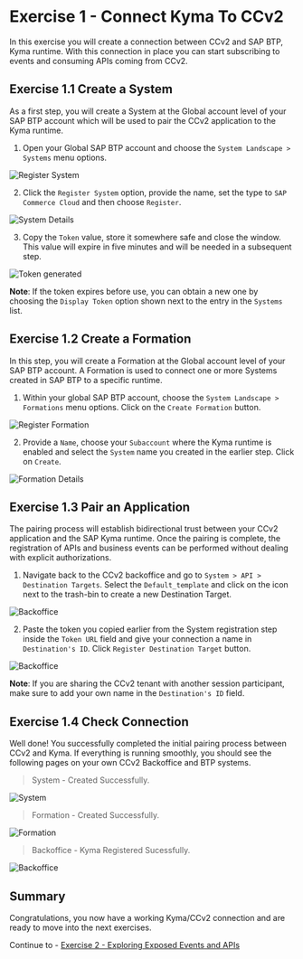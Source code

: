# Exercise 1 - Connect Kyma To CCv2

In this exercise you will create a connection between CCv2 and SAP BTP, Kyma runtime. With this connection in place you can start subscribing to events and consuming APIs coming from CCv2.

## Exercise 1.1 Create a System

As a first step, you will create a System at the Global account level of your SAP BTP account which will be used to pair the CCv2 application to the Kyma runtime.

1. Open your Global SAP BTP account and choose the `System Landscape > Systems` menu options.

![Register System](./images/1-register-system.png)

2. Click the `Register System` option, provide the name, set the type to `SAP Commerce Cloud` and then choose `Register`.

![System Details](./images/2-give-system-details.png)

3. Copy the `Token` value, store it somewhere safe and close the window. This value will expire in five minutes and will be needed in a subsequent step.

![Token generated](./images/3-token-generated.png)

**Note**: If the token expires before use, you can obtain a new one by choosing the `Display Token` option shown next to the entry in the `Systems` list.

## Exercise 1.2 Create a Formation

In this step, you will create a Formation at the Global account level of your SAP BTP account. A Formation is used to connect one or more Systems created in SAP BTP to a specific runtime.

1. Within your global SAP BTP account, choose the `System Landscape > Formations` menu options. Click on the `Create Formation` button.

![Register Formation](./images/4-create-formation.png)

2. Provide a `Name`, choose your `Subaccount` where the Kyma runtime is enabled and select the `System` name you created in the earlier step. Click on `Create`.

![Formation Details](./images/5-formation-details.png)

## Exercise 1.3 Pair an Application

The pairing process will establish bidirectional trust between your CCv2 application and the SAP Kyma runtime. Once the pairing is complete, the registration of APIs and business events can be performed without dealing with explicit authorizations.

1. Navigate back to the CCv2 backoffice and go to `System > API > Destination Targets`. Select the `Default_template` and click on the icon next to the trash-bin to create a new Destination Target.

![Backoffice](./images/6-backoffice.png)

2. Paste the token you copied earlier from the System registration step inside the `Token URL` field and give your connection a name in `Destination's ID`. Click `Register Destination Target` button.

![Backoffice](./images/8-backoffice-registration-sub.png)

**Note**: If you are sharing the CCv2 tenant with another session participant, make sure to add your own name in the `Destination's ID` field.

## Exercise 1.4 Check Connection

Well done! You successfully completed the initial pairing process between CCv2 and Kyma. If everything is running smoothly, you should see the following pages on your own CCv2 Backoffice and BTP systems.

> System - Created Successfully.

![System](./images/9-btp-system-registered.png)

> Formation - Created Successfully.

![Formation](./images/10-btp-formation-registered.png)

> Backoffice - Kyma Registered Sucessfully.

![Backoffice](./images/7-backoffice-registration-done.png)

## Summary

Congratulations, you now have a working Kyma/CCv2 connection and are ready to move into the next exercises.

Continue to - [Exercise 2 - Exploring Exposed Events and APIs](../ex2/README.md)
